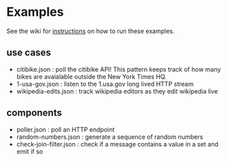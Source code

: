 # Examples

See the wiki for [instructions](https://github.com/nytlabs/streamtools/wiki/examples) on how to run these examples.

## use cases

* citibike.json : poll the citibike API! This pattern keeps track of how many bikes
  are avaialable outside the New York Times HQ.
* 1-usa-gov.json : listen to the 1.usa.gov long lived HTTP stream
* wikipedia-edits.json : track wikipedia editors as they edit wikipedia live

## components

* poller.json : poll an HTTP endpoint
* random-numbers.json : generate a sequence of random numbers
* check-join-filter.json : check if a message contains a value in a set and emit if so

